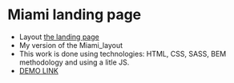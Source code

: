 # Miami landing page
- Layout [the landing page](https://www.figma.com/file/nHz8bflIwJaWP3P99vKTH5/miami_home_new?node-id=16033%3A3)
- My version of the Miami_layout
- This work is done using technologies: HTML, CSS, SASS, BEM methodology and using a litle JS.
- [DEMO LINK](https://sergeyzub.github.io/Miami/)
